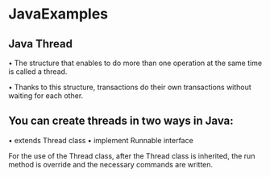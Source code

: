 # JavaExamples

## Java Thread
• The structure that enables to do more than one operation at the same time is called a thread.

• Thanks to this structure, transactions do their own transactions without waiting for each other.

## You can create threads in two ways in Java:

• extends Thread class
• implement Runnable interface

For the use of the Thread class, after the Thread class is inherited, the run method is override and the necessary commands are written.



